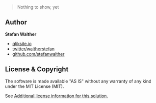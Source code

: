 > Nothing to show, yet

## Author

**Stefan Walther**

* [qliksite.io](http://qliksite.io)
* [twitter/waltherstefan](http://twitter.com/waltherstefan)
* [github.com/stefanwalther](http://github.com/stefanwalther)

## License & Copyright
The software is made available "AS IS" without any warranty of any kind under the MIT License (MIT).

See [Additional license information for this solution.](LICENSE.md)